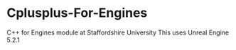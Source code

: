 # Cplusplus-For-Engines
C++ for Engines module at Staffordshire University
This uses Unreal Engine 5.2.1 
